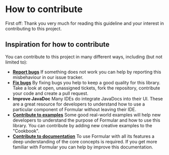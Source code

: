 # How to contribute

First off: Thank you very much for reading this guideline and your interest in contributing to this project.

## Inspiration for how to contribute

You can contribute to this project in many different ways, including (but not limited to):

 * **[Report bugs](https://github.com/auktion-markt/formular/issues)** If something does not work you can help by
   reporting this misbehaviour in our issue tracker.
 * **[Fix bugs](https://github.com/auktion-markt/formular/issues)** By fixing bugs you help to keep a good quality for
   this library. Take a look at open, unassigned tickets, fork the repository, contribute your code and create a pull
   request.
 * **Improve JavaDoc** Many IDEs do integrate JavaDocs into their UI. These are a great resource for developers to
   understand how to use a particular component of Formular without leaving their IDE.
 * **[Contribute to examples](https://github.com/auktion-markt/formular/wiki/Cookbook)** Some good real-world examples
   will help new developers to understand the purpose of Formular and how to use this library. You can contribute by
   adding new creative examples to the "Cookbook".
 * **[Contribute to documentation](https://github.com/auktion-markt/formular/wiki)** To use Formular with all its
   features a deep understanding of the core concepts is required. If you get more familiar with Formular you can help
   by improve this documentation.
